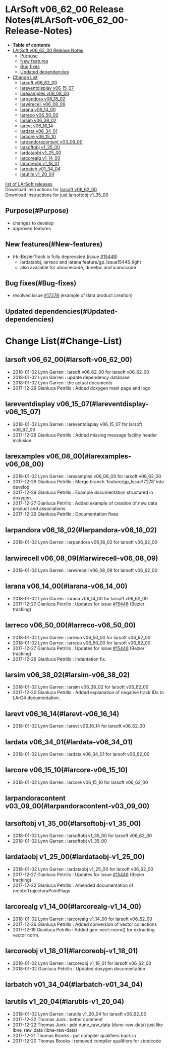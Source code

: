 LArSoft v06\_62\_00 Release Notes(#LArSoft-v06_62_00-Release-Notes)
======================================================================

-   **Table of contents**
-   [LArSoft v06\_62\_00 Release Notes](#LArSoft-v06_62_00-Release-Notes)
    -   [Purpose](#Purpose)
    -   [New features](#New-features)
    -   [Bug fixes](#Bug-fixes)
    -   [Updated dependencies](#Updated-dependencies)
-   [Change List](#Change-List)
    -   [larsoft v06\_62\_00](#larsoft-v06_62_00)
    -   [lareventdisplay v06\_15\_07](#lareventdisplay-v06_15_07)
    -   [larexamples v06\_08\_00](#larexamples-v06_08_00)
    -   [larpandora v06\_18\_02](#larpandora-v06_18_02)
    -   [larwirecell v06\_08\_09](#larwirecell-v06_08_09)
    -   [larana v06\_14\_00](#larana-v06_14_00)
    -   [larreco v06\_50\_00](#larreco-v06_50_00)
    -   [larsim v06\_38\_02](#larsim-v06_38_02)
    -   [larevt v06\_16\_14](#larevt-v06_16_14)
    -   [lardata v06\_34\_01](#lardata-v06_34_01)
    -   [larcore v06\_15\_10](#larcore-v06_15_10)
    -   [larpandoracontent v03\_09\_00](#larpandoracontent-v03_09_00)
    -   [larsoftobj v1\_35\_00](#larsoftobj-v1_35_00)
    -   [lardataobj v1\_25\_00](#lardataobj-v1_25_00)
    -   [larcorealg v1\_14\_00](#larcorealg-v1_14_00)
    -   [larcoreobj v1\_18\_01](#larcoreobj-v1_18_01)
    -   [larbatch v01\_34\_04](#larbatch-v01_34_04)
    -   [larutils v1\_20\_04](#larutils-v1_20_04)

[list of LArSoft releases](LArSoft_release_list)\
Download instructions for [larsoft v06\_62\_00](http://scisoft.fnal.gov/scisoft/bundles/larsoft/v06_62_00/larsoft-v06_62_00.html)\
Download instructions for [just larsoftobj v1\_35\_00](http://scisoft.fnal.gov/scisoft/bundles/larsoftobj/v1_35_00/larsoftobj-v1_35_00.html)

Purpose(#Purpose)
--------------------

-   changes to develop
-   approved features

New features(#New-features)
------------------------------

-   trk::BezierTrack is fully deprecated (issue [\#15446](/redmine/issues/15446 "Necessary Maintenance: BezierTrack should be removed from LArSoft (Closed)"))
    -   lardataobj, larreco and larana feature/gp\_Issue15446\_light
    -   also available for uboonecode, dunetpc and icaruscode

Bug fixes(#Bug-fixes)
------------------------

-   resolved issue [\#17278](/redmine/issues/17278 "Idea: Add an example on how to create data products of a new type (Closed)") (example of data product creation)

Updated dependencies(#Updated-dependencies)
----------------------------------------------

Change List(#Change-List)
============================

larsoft v06\_62\_00(#larsoft-v06_62_00)
------------------------------------------

-   2018-01-02 Lynn Garren : larsoft v06\_62\_00 for larsoft v06\_62\_00
-   2018-01-02 Lynn Garren : update dependency database
-   2018-01-02 Lynn Garren : the actual documents
-   2017-12-29 Gianluca Petrillo : Added doxygen main page and logo

lareventdisplay v06\_15\_07(#lareventdisplay-v06_15_07)
----------------------------------------------------------

-   2018-01-02 Lynn Garren : lareventdisplay v06\_15\_07 for larsoft v06\_62\_00
-   2017-12-26 Gianluca Petrillo : Added missing message facility header inclusion.

larexamples v06\_08\_00(#larexamples-v06_08_00)
--------------------------------------------------

-   2018-01-02 Lynn Garren : larexamples v06\_08\_00 for larsoft v06\_62\_00
-   2017-12-29 Gianluca Petrillo : Merge branch ‘feature/gp\_Issue17278’ into develop
-   2017-12-29 Gianluca Petrillo : Example documentation structured in doxygen.
-   2017-12-27 Gianluca Petrillo : Added example of creation of new data product and associations.
-   2017-12-29 Gianluca Petrillo : Documentation fixes

larpandora v06\_18\_02(#larpandora-v06_18_02)
------------------------------------------------

-   2018-01-02 Lynn Garren : larpandora v06\_18\_02 for larsoft v06\_62\_00

larwirecell v06\_08\_09(#larwirecell-v06_08_09)
--------------------------------------------------

-   2018-01-02 Lynn Garren : larwirecell v06\_08\_09 for larsoft v06\_62\_00

larana v06\_14\_00(#larana-v06_14_00)
----------------------------------------

-   2018-01-02 Lynn Garren : larana v06\_14\_00 for larsoft v06\_62\_00
-   2017-12-27 Gianluca Petrillo : Updates for issue [\#15446](/redmine/issues/15446 "Necessary Maintenance: BezierTrack should be removed from LArSoft (Closed)") (Bezier tracking)

larreco v06\_50\_00(#larreco-v06_50_00)
------------------------------------------

-   2018-01-02 Lynn Garren : larreco v06\_50\_00 for larsoft v06\_62\_00
-   2018-01-02 Lynn Garren : larreco v06\_50\_00 for larsoft v06\_62\_00
-   2017-12-27 Gianluca Petrillo : Updates for issue [\#15446](/redmine/issues/15446 "Necessary Maintenance: BezierTrack should be removed from LArSoft (Closed)") (Bezier tracking)
-   2017-12-26 Gianluca Petrillo : Indentation fix.

larsim v06\_38\_02(#larsim-v06_38_02)
----------------------------------------

-   2018-01-02 Lynn Garren : larsim v06\_38\_02 for larsoft v06\_62\_00
-   2017-12-20 Gianluca Petrillo : Added explanation of negative track IDs to LArG4 documentation.

larevt v06\_16\_14(#larevt-v06_16_14)
----------------------------------------

-   2018-01-02 Lynn Garren : larevt v06\_16\_14 for larsoft v06\_62\_00

lardata v06\_34\_01(#lardata-v06_34_01)
------------------------------------------

-   2018-01-02 Lynn Garren : lardata v06\_34\_01 for larsoft v06\_62\_00

larcore v06\_15\_10(#larcore-v06_15_10)
------------------------------------------

-   2018-01-02 Lynn Garren : larcore v06\_15\_10 for larsoft v06\_62\_00

larpandoracontent v03\_09\_00(#larpandoracontent-v03_09_00)
--------------------------------------------------------------

larsoftobj v1\_35\_00(#larsoftobj-v1_35_00)
----------------------------------------------

-   2018-01-02 Lynn Garren : larsoftobj v1\_35\_00 for larsoft v06\_62\_00
-   2018-01-02 Lynn Garren : larsoftobj v1\_35\_00

lardataobj v1\_25\_00(#lardataobj-v1_25_00)
----------------------------------------------

-   2018-01-02 Lynn Garren : lardataobj v1\_25\_00 for larsoft v06\_62\_00
-   2017-12-27 Gianluca Petrillo : Updates for issue [\#15446](/redmine/issues/15446 "Necessary Maintenance: BezierTrack should be removed from LArSoft (Closed)") (Bezier tracking)
-   2017-12-22 Gianluca Petrillo : Amended documentation of recob::TrajectoryPointFlags

larcorealg v1\_14\_00(#larcorealg-v1_14_00)
----------------------------------------------

-   2018-01-02 Lynn Garren : larcorealg v1\_14\_00 for larsoft v06\_62\_00
-   2017-12-26 Gianluca Petrillo : Added conversion of vector collections
-   2017-12-19 Gianluca Petrillo : Added geo::vect::norm() for extracting vector norm.

larcoreobj v1\_18\_01(#larcoreobj-v1_18_01)
----------------------------------------------

-   2018-01-02 Lynn Garren : larcoreobj v1\_18\_01 for larsoft v06\_62\_00
-   2018-01-02 Gianluca Petrillo : Updated doxygen documentation

larbatch v01\_34\_04(#larbatch-v01_34_04)
--------------------------------------------

larutils v1\_20\_04(#larutils-v1_20_04)
------------------------------------------

-   2018-01-02 Lynn Garren : larutils v1\_20\_04 for larsoft v06\_62\_00
-   2017-12-22 Thomas Junk : better comment
-   2017-12-22 Thomas Junk : add dune\_raw\_data (dune-raw-data) just like lbne\_raw\_data (lbne-raw-data)
-   2017-12-21 Thomas Brooks : put compiler qualifiers back in
-   2017-12-20 Thomas Brooks : removed compiler qualifiers for sbndcode
